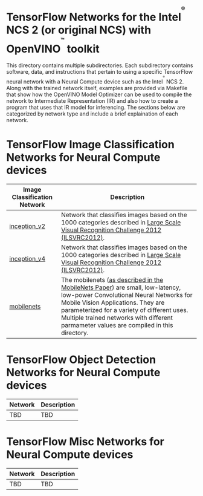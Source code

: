 # TensorFlow Networks for the Intel<sup><sup><sup>®</sup></sup></sup> NCS 2 (or original NCS) with OpenVINO<sup><sup><sup>™</sup></sup></sup> toolkit
This directory contains multiple subdirectories. Each subdirectory contains software, data, and instructions that pertain to using a specific TensorFlow neural network with a Neural Compute device such as the Intel<sup><sup><sup>®</sup></sup></sup> NCS 2.  Along with the trained network itself, examples are provided via Makefile that show how the OpenVINO Model Optimizer can be used to compile the network to Intermediate Representation (IR) and also how to create a program that uses that IR model for inferencing.  The sections below are categorized by network type and include a brief explaination of each network.

# TensorFlow Image Classification Networks for Neural Compute devices
|Image Classification Network| Description |
|---------------------|-------------|
|[inception_v2](inception_v2/README.md) |Network that classifies images based on the 1000 categories described in [Large Scale Visual Recognition Challenge 2012 (ILSVRC2012)](http://www.image-net.org/challenges/LSVRC/2012/). |
|[inception_v4](inception_v4/README.md) |Network that classifies images based on the 1000 categories described in [Large Scale Visual Recognition Challenge 2012 (ILSVRC2012)](http://www.image-net.org/challenges/LSVRC/2012/). |
|[mobilenets](mobilenets/README.md) |The mobilenets ([as described in the MobileNets Paper](https://arxiv.org/abs/1704.04861)) are small, low-latency, low-power Convolutional Neural Networks for Mobile Vision Applications.  They are parameterized for a variety of different uses.  Multiple trained networks with different parmameter values are compiled in this directory. |

# TensorFlow Object Detection Networks for Neural Compute devices
|Network| Description |
|---------------------|-------------|
|TBD|TBD|


# TensorFlow Misc Networks for Neural Compute devices
|Network| Description |
|---------------------|-------------|
|TBD|TBD|
